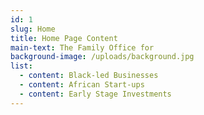```yaml
---
id: 1
slug: Home
title: Home Page Content
main-text: The Family Office for
background-image: /uploads/background.jpg
list:
  - content: Black-led Businesses
  - content: African Start-ups
  - content: Early Stage Investments
---
```

